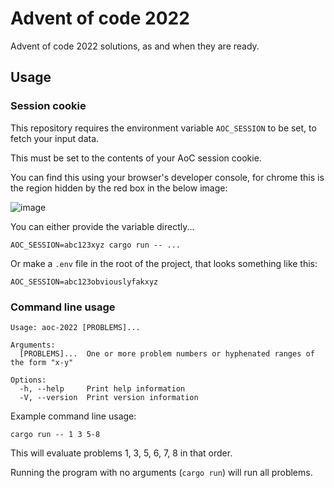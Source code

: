 # Advent of code 2022

Advent of code 2022 solutions, as and when they are ready.

## Usage

### Session cookie

This repository requires the environment variable `AOC_SESSION` to be set, to fetch your input data. 

This must be set to the contents of your AoC session cookie.

You can find this using your browser's developer console, for chrome this is the region hidden by the red box in the below image:

![image](https://user-images.githubusercontent.com/39165068/202818944-c5430798-4b7a-4499-8013-b9338d2ee731.png)

You can either provide the variable directly...

```
AOC_SESSION=abc123xyz cargo run -- ...
```

Or make a `.env` file in the root of the project, that looks something like this:

```
AOC_SESSION=abc123obviouslyfakxyz
```

### Command line usage

```
Usage: aoc-2022 [PROBLEMS]...

Arguments:
  [PROBLEMS]...  One or more problem numbers or hyphenated ranges of the form "x-y"

Options:
  -h, --help     Print help information
  -V, --version  Print version information
```

Example command line usage:

```
cargo run -- 1 3 5-8
```

This will evaluate problems 1, 3, 5, 6, 7, 8 in that order.

Running the program with no arguments (`cargo run`) will run all problems.
